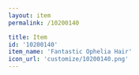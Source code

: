 ```yaml
---
layout: item
permalink: /10200140

title: Item
id: '10200140'
item_name: 'Fantastic Ophelia Hair'
icon_url: 'customize/10200140.png'
---
```

